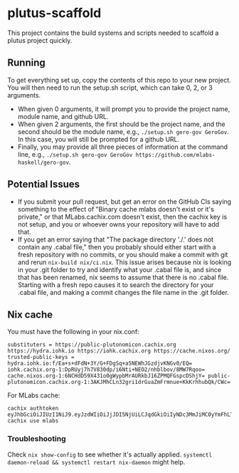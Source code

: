 # plutus-scaffold
This project contains the build systems and scripts needed to scaffold a plutus project quickly.

## Running
To get everything set up, copy the contents of this repo to your new project. You will then need to run the setup.sh script, which can take 0, 2, or 3 arguments.
* When given 0 arguments, it will prompt you to provide the project name, module name, and github URL. 
* When given 2 arguments, the first should be the project name, and the second should be the module name, e.g., `./setup.sh gero-gov GeroGov`. In this case, you will still be prompted for a github URL. 
* Finally, you may provide all three pieces of information at the command line, e.g., `./setup.sh gero-gov GeroGov https://github.com/mlabs-haskell/gero-gov`.

## Potential Issues
* If you submit your pull request, but get an error on the GitHub CIs saying something to the effect of "Binary cache mlabs doesn't exist or it's private," or that MLabs.cachix.com doesn't exist, then the cachix key is not setup, and you or whoever owns your repository will have to add that.
* If you get an error saying that "The package directory './.' does not contain any .cabal file," then you probably should either start with a fresh repository with no commits, or you should make a commit with git and rerun `nix-build nix/ci.nix`. This issue arises because nix is looking in your .git folder to try and identify what your .cabal file is, and since that has been renamed, nix seems to assume that there is no .cabal file. Starting with a fresh repo causes it to search the directory for your .cabal file, and making a commit changes the file name in the .git folder.

## Nix cache

You must have the following in your nix.conf:
```
substituters = https://public-plutonomicon.cachix.org https://hydra.iohk.io https://iohk.cachix.org https://cache.nixos.org/
trusted-public-keys = hydra.iohk.io:f/Ea+s+dFdN+3Y/G+FDgSq+a5NEWhJGzdjvKNGv0/EQ= iohk.cachix.org-1:DpRUyj7h7V830dp/i6Nti+NEO2/nhblbov/8MW7Rqoo= cache.nixos.org-1:6NCHdD59X431o0gWypbMrAURkbJ16ZPMQFGspcDShjY= public-plutonomicon.cachix.org-1:3AKJMhCLn32gri1drGuaZmFrmnue+KkKrhhubQk/CWc=
```

For MLabs cache:
```
cachix authtoken eyJhbGciOiJIUzI1NiJ9.eyJzdWIiOiJjJDI5NjUiLCJqdGkiOiIyNDc3MmJiMC0yYmFhLTQwMzItYjViNi03YTFlNjkwZDVlZDgiLCJzY29wZXMiOiJjYWNoZSJ9.UIE0NrDx8Xt3mkQY9GIw3Orz7HmXAU7A9t7dnpjXmiU
cachix use mlabs
```

### Troubleshooting

Check `nix show-config` to see whether it's actually applied.
`systemctl daemon-reload && systemctl restart nix-daemon` might help.
